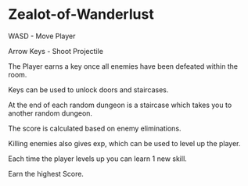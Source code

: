 # Zealot-of-Wanderlust

WASD - Move Player

Arrow Keys - Shoot Projectile

The Player earns a key once all enemies have been defeated within the room.

Keys can be used to unlock doors and staircases.

At the end of each random dungeon is a staircase which takes you to another random dungeon.

The score is calculated based on enemy eliminations.

Killing enemies also gives exp, which can be used to level up the player.

Each time the player levels up you can learn 1 new skill.

Earn the highest Score.
